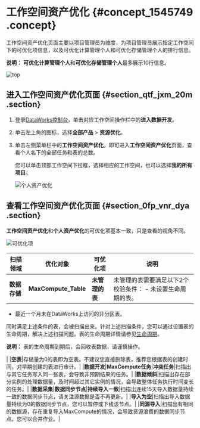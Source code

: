 # 工作空间资产优化 {#concept_1545749 .concept}

工作空间资产优化页面主要以项目管理员为维度，为项目管理员展示指定工作空间下的可优化项信息，以及可优化计算管理个人和可优化存储管理个人的排行信息。

**说明：** **可优化计算管理个人**和**可优化存储管理个人**最多展示10行信息。

![top](http://static-aliyun-doc.oss-cn-hangzhou.aliyuncs.com/assets/img/1227032/156585495954350_zh-CN.png)

## 进入工作空间资产优化页面 {#section_qtf_jxm_20m .section}

1.  登录[DataWorks控制台](https://workbench.data.aliyun.com/console)，单击对应工作空间操作栏中的**进入数据开发**。
2.  单击左上角的图标，选择**全部产品** \> **资源优化**。
3.  单击左侧菜单栏中的**工作空间资产优化**，即可进入**工作空间资产优化**页面，查看个人名下的全部任务和表的总数。

    您可以单击顶部工作空间下拉框，选择相应的工作空间，也可以选择**我的所有项目**。

    ![个人资产优化](http://static-aliyun-doc.oss-cn-hangzhou.aliyuncs.com/assets/img/1227031/156585496754322_zh-CN.png)


## 查看工作空间资产优化页面 {#section_0fp_vnr_dya .section}

**工作空间资产优化**和**个人资产优化**的可优化项基本一致，只是查看的视角不同。

![可优化项](http://static-aliyun-doc.oss-cn-hangzhou.aliyuncs.com/assets/img/1227032/156585496854352_zh-CN.png)

|扫描领域|优化对象|可优化项|说明|
|----|----|----|--|
|**数据存储**|**MaxCompute\_Table**|**未管理的表**|未管理的表需要满足以下2个校验条件： -   未设置生命周期的表。
-   最近一个月未在DataWorks上访问的非分区表。

 同时满足上述条件的表，会被扫描出来。针对上述扫描条件，您可以通过设置表的生命周期，解决上述扫描问题。表的生命周期详情请参见[生命周期](../../../../cn.zh-CN/产品简介/基本概念/生命周期.md#)。

 **说明：** 表的生命周期到期后，会回收表数据，请谨慎操作。

 |
|**空表**|存储量为0的表即为空表。不建议您直接删除表，推荐您根据表的创建时间，对早期创建的表进行审计。|
|**数据开发**|**MaxCompute任务**|**冲突任务**|扫描出与其它任务写入同一张表，会导致非预期结果的任务。|
|**数据倾斜**|扫描出存在部分实例的处理数据量，及时间超过其它实例的情况，会导致整体任务执行时间变长的任务。|
|**数据采集**|**数据同步节点**|**持续导入一致**|扫描出连续15天导入数据量持续一致的数据同步节点，请关注源数据是否不再更新。|
|**导入为空**|扫描出导入数据量持续为0的数据同步节点，您可以暂停或下线该节点。|
|**同源导入**|扫描出有相同的数据源，存在重复导入MaxCompute的情况，会导致资源浪费的数据同步节点。您可以合并作业。|


